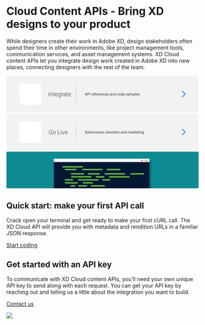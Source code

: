 # Cloud Content APIs - Bring XD designs to your product

While designers create their work in Adobe XD, design stakeholders often spend their time in other environments, like project management tools, communication services, and asset management systems. XD Cloud content APIs let you integrate design work created in Adobe XD into new places, connecting designers with the rest of the team.

<a href="/tutorials/quick-start.md">
    <img src="/images/integrate.svg">
</a>
<a href="https://console.adobe.io">
    <img src="/images/go-live.svg">
</a>

<img src="/images/code.svg">

## Quick start: make your first API call

Crack open your terminal and get ready to make your first cURL call. The XD Cloud API will provide you with metadata and rendition URLs in a familiar JSON response.

[Start coding](/tutorials/quick-start.md)

## Get started with an API key

To communicate with XD Cloud content APIs, you’ll need your own unique API key to send along with each request. You can get your API key by reaching out and telling us a little about the integration you want to build.

[Contact us]()

<a href="https://forums.adobexdplatform.com">
    <img src="/images/community.svg">
</a>
